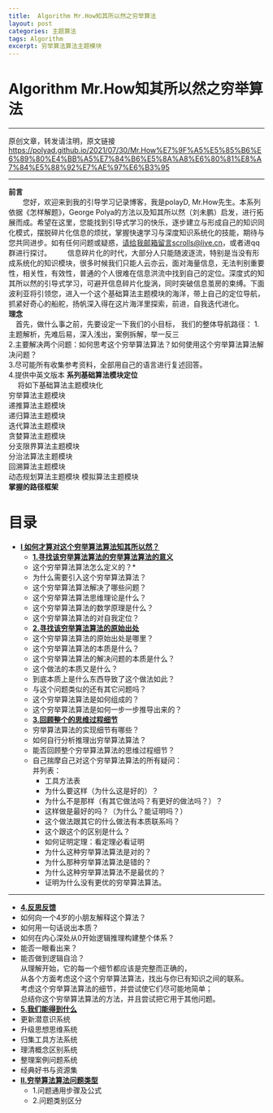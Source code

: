 ```yaml
---
title:  Algorithm Mr.How知其所以然之穷举算法
layout: post
categories: 主题算法
tags: Algorithm
excerpt: 穷举算法算法主题模块
---
```

# Algorithm Mr.How知其所以然之穷举算法 <span id="home">

---

原创文章，转发请注明，原文链接<https://polyad.github.io/2021/07/30/Mr.How%E7%9F%A5%E5%85%B6%E6%89%80%E4%BB%A5%E7%84%B6%E5%8A%A8%E6%80%81%E8%A7%84%E5%88%92%E7%AE%97%E6%B3%95>

---
**前言**  
&emsp;&emsp;您好，欢迎来到我的引导学习记录博客，我是polayD, Mr.How先生。本系列依据《怎样解题》，George Polya的方法以及知其所以然（刘未鹏）启发，进行拓展而成。希望在这里，您能找到引导式学习的快乐，逐步建立与形成自己的知识同化模式，摆脱碎片化信息的烦扰，掌握快速学习与深度知识系统化的技能，期待与您共同进步。如有任何问题或疑惑，请给我邮箱留言scrolls@live.cn，或者进qq群进行探讨。
&emsp;&emsp;信息碎片化的时代，大部分人只能随波逐流，特别是当没有形成系统化的知识模块，很多时候我们只能人云亦云，面对海量信息，无法判别重要性，相关性，有效性，普通的个人很难在信息洪流中找到自己的定位。深度式的知其所以然的引导式学习，可避开信息碎片化旋涡，同时突破信息茧房的束缚。下面波利亚将引领您，进入一个这个基础算法主题模块的海洋，带上自己的定位导航，抓紧好奇心的船舵，扬帆深入得在这片海洋里探索，前进，自我迭代进化。  
****理念****  
&emsp;首先，做什么事之前，先要设定一下我们的小目标，
我们的整体导航路径：
1.主题解析，先难后易，深入浅出，案例拆解，举一反三  
2.主要解决两个问题：如何思考这个穷举算法算法？如何使用这个穷举算法算法解决问题？  
3.尽可能所有收集参考资料，全部用自己的语言进行复述回答。  
4.提供中英文版本
**系列基础算法模块定位**      
&emsp;
将如下基础算法主题模块化  
穷举算法主题模块  
递推算法主题模块  
递归算法主题模块  
迭代算法主题模块  
贪婪算法主题模块  
分支限界算法主题模块  
分治法算法主题模块  
回溯算法主题模块  
动态规划算法主题模块 
模拟算法主题模块     
****掌握的路径框架****
# 目录
* **[I 如何才算对这个穷举算法算法知其所以然？](#1)**      
  * **[1.寻找该穷举算法算法的穷举算法算法的意义](#1.1)**       
  *  这个穷举算法算法怎么定义的？* 
  *  为什么需要引入这个穷举算法算法？      
  * 这个穷举算法算法解决了哪些问题？   
  * 这个穷举算法算法思维理论是什么？   
  * 这个穷举算法算法的数学原理是什么？  
  * 这个穷举算法算法的对自我定位？   
  * **[2.寻找该穷举算法算法的原始出处](#1.2)**   
  * 这个穷举算法算法的原始出处是哪里？    
  * 这个穷举算法算法的本质是什么？    
  * 这个穷举算法算法的解决问题的本质是什么？   
  * 这个做法的本质又是什么？    
  * 到底本质上是什么东西导致了这个做法如此？    
  * 与这个问题类似的还有其它问题吗？ 
  * 这个穷举算法算法是如何组成的？    
  * 这个穷举算法算法是如何一步一步推导出来的？  
  * **[3.回顾整个的思维过程细节](#1.3)**  
  * 穷举算法算法的实现细节有哪些？   
  * 如何自行分析推理出穷举算法算法？      
  * 能否回顾整个穷举算法算法的思维过程细节？  
  - 
    自己揣摩自己对这个穷举算法算法的所有疑问：      
      并列表：     
    * 工具方法表 
    *   为什么要这样（为什么这是好的）？    
    *   为什么不是那样（有其它做法吗？有更好的做法吗？）？    
    *   这样做是最好的吗？（为什么？能证明吗？）    
    *   这个做法跟其它的什么做法有本质联系吗？    
    *   这个跟这个的区别是什么？    
    *   如何证明定理：看定理必看证明    
    *   为什么这种穷举算法算法是对的？    
    *   为什么那种穷举算法算法是错的？    
    *   为什么这种穷举算法算法不是最优的？    
    *   证明为什么没有更优的穷举算法算法。 
 ----  
  * **[4.反思反馈](#1.4)**      
  *  如何向一个4岁的小朋友解释这个算法？ 
  *  如何用一句话说出本质？
  *  如何在内心深处从0开始逻辑推理构建整个体系？
  *  能否一眼看出来？     
  * 能否做到逻辑自洽？    
    从理解开始，它的每一个细节都应该是完整而正确的，    
    从各个方面考虑这个这个穷举算法算法，找出与你已有知识之间的联系。    
    考虑这个穷举算法算法的细节，并尝试使它们尽可能地简单；    
    总结你这个穷举算法算法的方法，并且尝试把它用于其他问题。    
  * **[5.我们能得到什么](#1.5)**         
  *   更新潜意识系统    
  *   升级思想思维系统    
  *   归集工具方法系统    
  *   理清概念区别系统        
  *   整理案例问题系统  
  *   经典好书与资源集      
* **[II.穷举算法算法问题类型](#2)**     
  *  1.问题通用步骤及公式   
  *  2.问题类别区分   